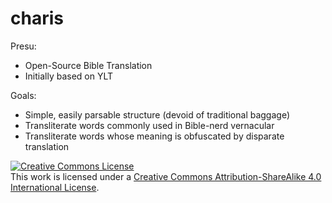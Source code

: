 # charis

Presu:
* Open-Source Bible Translation
* Initially based on YLT

Goals:
* Simple, easily parsable structure (devoid of traditional baggage)
* Transliterate words commonly used in Bible-nerd vernacular
* Transliterate words whose meaning is obfuscated by disparate translation


<a rel="license" href="http://creativecommons.org/licenses/by-sa/4.0/"><img alt="Creative Commons License" style="border-width:0" src="https://i.creativecommons.org/l/by-sa/4.0/88x31.png" /></a><br />This work is licensed under a <a rel="license" href="http://creativecommons.org/licenses/by-sa/4.0/">Creative Commons Attribution-ShareAlike 4.0 International License</a>.
